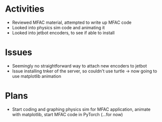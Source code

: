 # Activities

* Reviewed MFAC material, attempted to write up MFAC code
* Looked into physics sim code and animating it
* Looked into jetbot encoders, to see if able to install 

# Issues

* Seemingly no straightforward way to attach new encoders to jetbot
* Issue installing tnker of the server, so couldn't use turtle -> now going to use matplotlib animation

# Plans

* Start coding and graphing physics sim for MFAC application, animate with matplotlib, start MFAC code in PyTorch (...for now)
